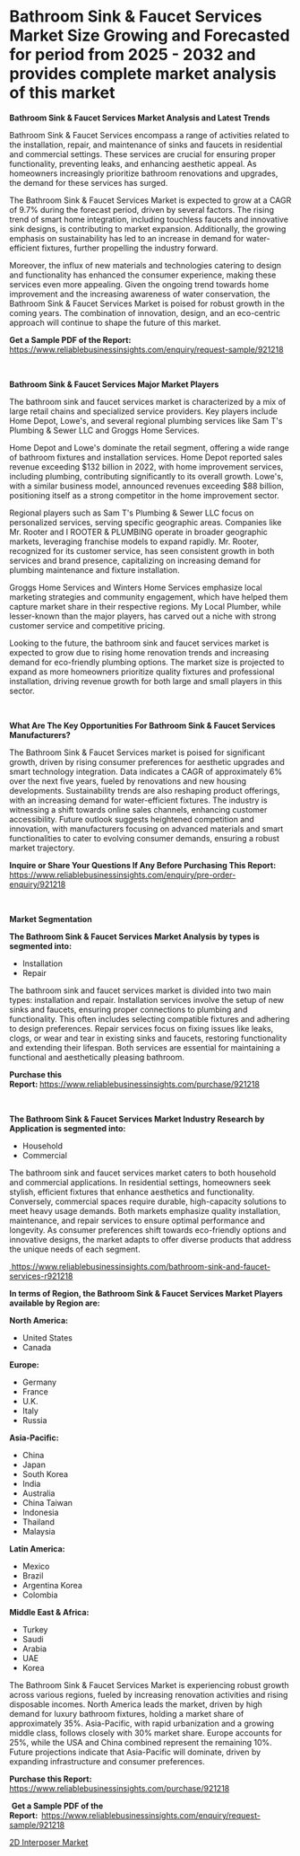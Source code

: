 <p><h1>Bathroom Sink & Faucet Services Market Size Growing and Forecasted for period from 2025 - 2032 and provides complete market analysis of this market</h1></p><p><strong>Bathroom Sink & Faucet Services Market Analysis and Latest Trends</strong></p>
<p><p>Bathroom Sink & Faucet Services encompass a range of activities related to the installation, repair, and maintenance of sinks and faucets in residential and commercial settings. These services are crucial for ensuring proper functionality, preventing leaks, and enhancing aesthetic appeal. As homeowners increasingly prioritize bathroom renovations and upgrades, the demand for these services has surged.</p><p>The Bathroom Sink & Faucet Services Market is expected to grow at a CAGR of 9.7% during the forecast period, driven by several factors. The rising trend of smart home integration, including touchless faucets and innovative sink designs, is contributing to market expansion. Additionally, the growing emphasis on sustainability has led to an increase in demand for water-efficient fixtures, further propelling the industry forward. </p><p>Moreover, the influx of new materials and technologies catering to design and functionality has enhanced the consumer experience, making these services even more appealing. Given the ongoing trend towards home improvement and the increasing awareness of water conservation, the Bathroom Sink & Faucet Services Market is poised for robust growth in the coming years. The combination of innovation, design, and an eco-centric approach will continue to shape the future of this market.</p></p>
<p><strong>Get a Sample PDF of the Report:&nbsp;</strong> <a href="https://www.reliablebusinessinsights.com/enquiry/request-sample/921218?utm_campaign=3093&utm_medium=2&utm_source=Github&utm_content=ia&utm_term=07032025&utm_id=bathroom-sink-faucet-services">https://www.reliablebusinessinsights.com/enquiry/request-sample/921218</a></p>
<p>&nbsp;</p>
<p><strong>Bathroom Sink & Faucet Services Major Market Players</strong></p>
<p><p>The bathroom sink and faucet services market is characterized by a mix of large retail chains and specialized service providers. Key players include Home Depot, Lowe's, and several regional plumbing services like Sam T's Plumbing & Sewer LLC and Groggs Home Services. </p><p>Home Depot and Lowe's dominate the retail segment, offering a wide range of bathroom fixtures and installation services. Home Depot reported sales revenue exceeding $132 billion in 2022, with home improvement services, including plumbing, contributing significantly to its overall growth. Lowe's, with a similar business model, announced revenues exceeding $88 billion, positioning itself as a strong competitor in the home improvement sector.</p><p>Regional players such as Sam T's Plumbing & Sewer LLC focus on personalized services, serving specific geographic areas. Companies like Mr. Rooter and I ROOTER & PLUMBING operate in broader geographic markets, leveraging franchise models to expand rapidly. Mr. Rooter, recognized for its customer service, has seen consistent growth in both services and brand presence, capitalizing on increasing demand for plumbing maintenance and fixture installation.</p><p>Groggs Home Services and Winters Home Services emphasize local marketing strategies and community engagement, which have helped them capture market share in their respective regions. My Local Plumber, while lesser-known than the major players, has carved out a niche with strong customer service and competitive pricing.</p><p>Looking to the future, the bathroom sink and faucet services market is expected to grow due to rising home renovation trends and increasing demand for eco-friendly plumbing options. The market size is projected to expand as more homeowners prioritize quality fixtures and professional installation, driving revenue growth for both large and small players in this sector.</p></p>
<p>&nbsp;</p>
<p><strong>What Are The Key Opportunities For Bathroom Sink & Faucet Services Manufacturers?</strong></p>
<p><p>The Bathroom Sink & Faucet Services market is poised for significant growth, driven by rising consumer preferences for aesthetic upgrades and smart technology integration. Data indicates a CAGR of approximately 6% over the next five years, fueled by renovations and new housing developments. Sustainability trends are also reshaping product offerings, with an increasing demand for water-efficient fixtures. The industry is witnessing a shift towards online sales channels, enhancing customer accessibility. Future outlook suggests heightened competition and innovation, with manufacturers focusing on advanced materials and smart functionalities to cater to evolving consumer demands, ensuring a robust market trajectory.</p></p>
<p><strong>Inquire or Share Your Questions If Any Before Purchasing This Report:</strong> <a href="https://www.reliablebusinessinsights.com/enquiry/pre-order-enquiry/921218?utm_campaign=3093&utm_medium=2&utm_source=Github&utm_content=ia&utm_term=07032025&utm_id=bathroom-sink-faucet-services">https://www.reliablebusinessinsights.com/enquiry/pre-order-enquiry/921218</a></p>
<p>&nbsp;</p>
<p><strong>Market Segmentation</strong></p>
<p><strong>The Bathroom Sink & Faucet Services Market Analysis by types is segmented into:</strong></p>
<p><ul><li>Installation</li><li>Repair</li></ul></p>
<p><p>The bathroom sink and faucet services market is divided into two main types: installation and repair. Installation services involve the setup of new sinks and faucets, ensuring proper connections to plumbing and functionality. This often includes selecting compatible fixtures and adhering to design preferences. Repair services focus on fixing issues like leaks, clogs, or wear and tear in existing sinks and faucets, restoring functionality and extending their lifespan. Both services are essential for maintaining a functional and aesthetically pleasing bathroom.</p></p>
<p><strong>Purchase this Report:&nbsp;</strong><a href="https://www.reliablebusinessinsights.com/purchase/921218?utm_campaign=3093&utm_medium=2&utm_source=Github&utm_content=ia&utm_term=07032025&utm_id=bathroom-sink-faucet-services">https://www.reliablebusinessinsights.com/purchase/921218</a></p>
<p>&nbsp;</p>
<p><strong>The Bathroom Sink & Faucet Services Market Industry Research by Application is segmented into:</strong></p>
<p><ul><li>Household</li><li>Commercial</li></ul></p>
<p><p>The bathroom sink and faucet services market caters to both household and commercial applications. In residential settings, homeowners seek stylish, efficient fixtures that enhance aesthetics and functionality. Conversely, commercial spaces require durable, high-capacity solutions to meet heavy usage demands. Both markets emphasize quality installation, maintenance, and repair services to ensure optimal performance and longevity. As consumer preferences shift towards eco-friendly options and innovative designs, the market adapts to offer diverse products that address the unique needs of each segment.</p></p>
<p><a href="https://www.reliablebusinessinsights.com/bathroom-sink-and-faucet-services-r921218?utm_campaign=3093&utm_medium=2&utm_source=Github&utm_content=ia&utm_term=07032025&utm_id=bathroom-sink-faucet-services">&nbsp;https://www.reliablebusinessinsights.com/bathroom-sink-and-faucet-services-r921218</a></p>
<p><strong>In terms of Region, the Bathroom Sink & Faucet Services Market Players available by Region are:</strong></p>
<p>
    <p> <strong> North America: </strong>
        <ul>
            <li>United States</li>
            <li>Canada</li>
        </ul>
        </p> 
    <p> <strong> Europe: </strong>
        <ul>
            <li>Germany</li>
            <li>France</li>
            <li>U.K.</li>
            <li>Italy</li>
            <li>Russia</li>
        </ul>
        </p> 
    <p> <strong> Asia-Pacific: </strong>
        <ul>
            <li>China</li>
            <li>Japan</li>
            <li>South Korea</li>
            <li>India</li>
            <li>Australia</li>
            <li>China Taiwan</li>
            <li>Indonesia</li>
            <li>Thailand</li>
            <li>Malaysia</li>
        </ul>
        </p> 
    <p> <strong> Latin America: </strong>
        <ul>
            <li>Mexico</li>
            <li>Brazil</li>
            <li>Argentina Korea</li>
            <li>Colombia</li>
        </ul>
        </p> 
    <p> <strong> Middle East & Africa: </strong>
        <ul>
            <li>Turkey</li>
            <li>Saudi</li>
            <li>Arabia</li>
            <li>UAE</li>
            <li>Korea</li>
        </ul>
    </p>
    </p>
<p><p>The Bathroom Sink & Faucet Services Market is experiencing robust growth across various regions, fueled by increasing renovation activities and rising disposable incomes. North America leads the market, driven by high demand for luxury bathroom fixtures, holding a market share of approximately 35%. Asia-Pacific, with rapid urbanization and a growing middle class, follows closely with 30% market share. Europe accounts for 25%, while the USA and China combined represent the remaining 10%. Future projections indicate that Asia-Pacific will dominate, driven by expanding infrastructure and consumer preferences.</p></p>
<p><strong>Purchase this Report: </strong><a href="https://www.reliablebusinessinsights.com/purchase/921218?utm_campaign=3093&utm_medium=2&utm_source=Github&utm_content=ia&utm_term=07032025&utm_id=bathroom-sink-faucet-services">https://www.reliablebusinessinsights.com/purchase/921218</a></p>
<p>&nbsp;<strong>Get a Sample PDF of the Report:&nbsp;&nbsp;</strong><a href="https://www.reliablebusinessinsights.com/enquiry/request-sample/921218?utm_campaign=3093&utm_medium=2&utm_source=Github&utm_content=ia&utm_term=07032025&utm_id=bathroom-sink-faucet-services">https://www.reliablebusinessinsights.com/enquiry/request-sample/921218</a></p>
<p><strong></strong></p>
<p><p><a href="https://github.com/amoakuolaopa/Market-Research-Report-List-1/blob/main/2d-interposer-market.md?utm_campaign=3093&utm_medium=2&utm_source=Github&utm_content=ia&utm_term=07032025&utm_id=bathroom-sink-faucet-services">2D Interposer Market</a></p></p>